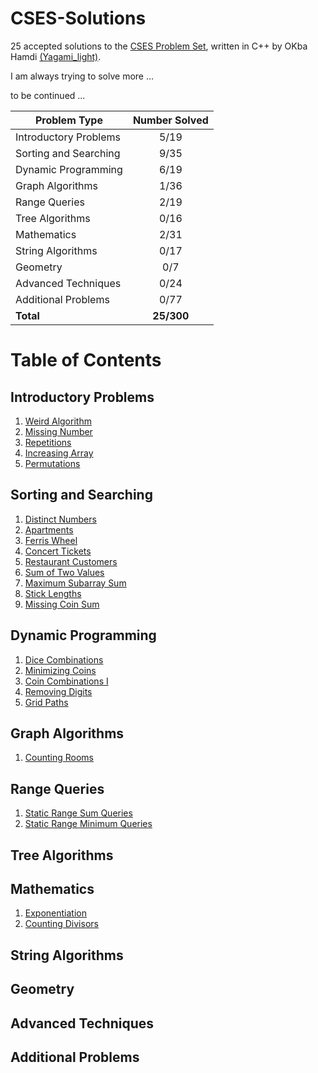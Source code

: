 # CSES-Solutions

25 accepted solutions to the [CSES Problem Set](https://cses.fi/problemset/), written in C++ by OKba Hamdi [(Yagami_light)](https://cses.fi/user/111330).

I am always trying to solve more ...

to be continued ...

| Problem Type          | Number Solved |
|-----------------------|:-------------:|
| Introductory Problems |     5/19     |
| Sorting and Searching |     9/35     |
| Dynamic Programming   |     6/19     |
| Graph Algorithms      |     1/36     |
| Range Queries         |     2/19     |
| Tree Algorithms       |     0/16     |
| Mathematics           |     2/31     |
| String Algorithms     |     0/17     |
| Geometry              |      0/7      |
| Advanced Techniques   |     0/24     |
| Additional Problems   |     0/77     |
| **Total**             |  **25/300**  |

# Table of Contents

## Introductory Problems
1. [Weird Algorithm](/Introductory%20Problems/Weird%20Algorithm.cpp)
1. [Missing Number](/Introductory%20Problems/Missing%20Number.cpp)
1. [Repetitions](/Introductory%20Problems/Repetitions.cpp)
1. [Increasing Array](/Introductory%20Problems/Increasing%20Array.cpp)
1. [Permutations](/Introductory%20Problems/Permutations.cpp)

## Sorting and Searching
1. [Distinct Numbers](/Sorting%20and%20Searching/Distinct%20Numbers.cpp)
1. [Apartments](/Sorting%20and%20Searching/Apartments.cpp)
1. [Ferris Wheel](/Sorting%20and%20Searching/Ferris%20Wheel.cpp)
1. [Concert Tickets](/Sorting%20and%20Searching/Concert%20Tickets.cpp)
1. [Restaurant Customers](/Sorting%20and%20Searching/Restaurant%20Customers.cpp)
1. [Sum of Two Values](/Sorting%20and%20Searching/Sum%20of%20Two%20Values.cpp)
1. [Maximum Subarray Sum](/Sorting%20and%20Searching/Maximum%20Subarray%20Sum.cpp)
1. [Stick Lengths](/Sorting%20and%20Searching/Stick%20Lengths.cpp)
1. [Missing Coin Sum](/Sorting%20and%20Searching/Missing%20Coin%20Sum.cpp)

## Dynamic Programming

1. [Dice Combinations](/Dynamic%20Programming/Dice%20Combinations.cpp)
1. [Minimizing Coins](/Dynamic%20Programming/Minimizing%20Coins.cpp)
1. [Coin Combinations I](/Dynamic%20Programming/Coin%20Combinations%20I.cpp)
1. [Removing Digits](/Dynamic%20Programming/Removing%20Digits.cpp)
1. [Grid Paths](/Dynamic%20Programming/Grid%20Paths.cpp)

## Graph Algorithms

1. [Counting Rooms](/Graph%20Algorithms/Counting%20Rooms.cpp)

## Range Queries

1. [Static Range Sum Queries](/Range%20Queries/Static%20Range%20Sum%20Queries.cpp)
1. [Static Range Minimum Queries](/Range%20Queries/Static%20Range%20Minimum%20Queries.cpp)

## Tree Algorithms

## Mathematics

1. [Exponentiation](/Mathematics/Exponentiation.cpp)
1. [Counting Divisors](/Mathematics/Counting%20Divisors.cpp)


## String Algorithms


## Geometry


## Advanced Techniques


## Additional Problems

